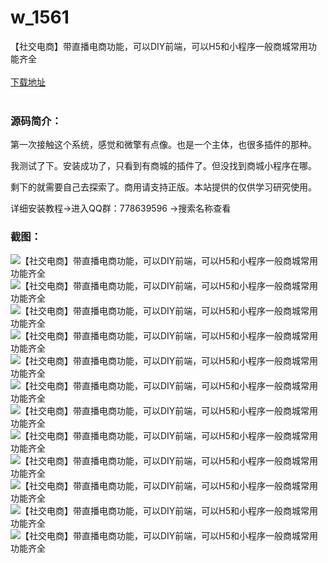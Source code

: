 # w_1561
【社交电商】带直播电商功能，可以DIY前端，可以H5和小程序一般商城常用功能齐全
<br/></br>
[下载地址](https://www.uuid2.com/1561.html "下载地址")
<br/></br>
<h3>源码简介：</h3>
<p>第一次接触这个系统，感觉和微擎有点像。也是一个主体，也很多插件的那种。<p>
<p>我测试了下。安装成功了，只看到有商城的插件了。但没找到商城小程序在哪。<p>
<p>剩下的就需要自己去探索了。商用请支持正版。本站提供的仅供学习研究使用。<p>
<p>详细安装教程->进入QQ群：778639596 ->搜索名称查看<p>
<h3>截图：</h3>
<img src="https://www.uuid2.com/wp-content/uploads/img/202109/9c4f8f1318.jpg" alt="【社交电商】带直播电商功能，可以DIY前端，可以H5和小程序一般商城常用功能齐全"><img src="https://www.uuid2.com/wp-content/uploads/img/202109/9c4f8f1844.jpg" alt="【社交电商】带直播电商功能，可以DIY前端，可以H5和小程序一般商城常用功能齐全"><img src="https://www.uuid2.com/wp-content/uploads/img/202109/f0a96ea111.jpg" alt="【社交电商】带直播电商功能，可以DIY前端，可以H5和小程序一般商城常用功能齐全"><img src="https://www.uuid2.com/wp-content/uploads/img/202109/f6b1556638.jpg" alt="【社交电商】带直播电商功能，可以DIY前端，可以H5和小程序一般商城常用功能齐全"><img src="https://www.uuid2.com/wp-content/uploads/img/202109/f6b1556286.jpg" alt="【社交电商】带直播电商功能，可以DIY前端，可以H5和小程序一般商城常用功能齐全"><img src="https://www.uuid2.com/wp-content/uploads/img/202109/e921e77121.jpg" alt="【社交电商】带直播电商功能，可以DIY前端，可以H5和小程序一般商城常用功能齐全"><img src="https://www.uuid2.com/wp-content/uploads/img/202109/e921e77616.jpg" alt="【社交电商】带直播电商功能，可以DIY前端，可以H5和小程序一般商城常用功能齐全"><img src="https://www.uuid2.com/wp-content/uploads/img/202109/c014de8915.jpg" alt="【社交电商】带直播电商功能，可以DIY前端，可以H5和小程序一般商城常用功能齐全"><img src="https://www.uuid2.com/wp-content/uploads/img/202109/fe7762e289.png" alt="【社交电商】带直播电商功能，可以DIY前端，可以H5和小程序一般商城常用功能齐全"><img src="https://www.uuid2.com/wp-content/uploads/img/202109/9c46514674.png" alt="【社交电商】带直播电商功能，可以DIY前端，可以H5和小程序一般商城常用功能齐全"><img src="https://www.uuid2.com/wp-content/uploads/img/202109/4e90a46734.png" alt="【社交电商】带直播电商功能，可以DIY前端，可以H5和小程序一般商城常用功能齐全"><img src="https://www.uuid2.com/wp-content/uploads/img/202109/b54632f798.png" alt="【社交电商】带直播电商功能，可以DIY前端，可以H5和小程序一般商城常用功能齐全">

